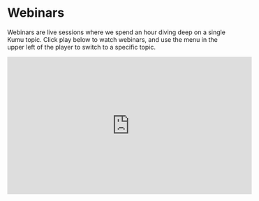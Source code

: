 # Webinars

Webinars are live sessions where we spend an hour diving deep on a single Kumu topic. Click play below to watch webinars, and use the menu in the upper left of the player to switch to a specific topic.

<iframe width="560" height="315" src="https://www.youtube.com/embed/videoseries?list=PLsVcVdCluYH75u3tWtR6iZwIepfnAfZHt" frameborder="0" allowfullscreen></iframe>


